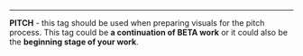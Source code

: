 
---

**PITCH** - this tag should be used when preparing visuals for the pitch process. This tag could be **a continuation of BETA work** or it could also be the **beginning stage of your work**.

